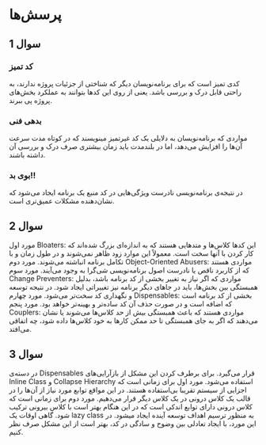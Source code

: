 # پرسش‌ها
## سوال 1
### کد تمیز
کدی تمیز است که برای برنامه‌نویسان دیگر که شناختی از جزئیات پروژه ندارند، به راحتی قابل درک و بررسی باشد. یعنی از روی این کدها بتوانند به عملکرد بخش‌های پروژه پی ببرند.
### بدهی فنی
مواردی که برنامه‌نویسان به دلایلی یک کد غیرتمیز مینویسند که در کوتاه مدت سرعت آن‌ها را افزایش می‌دهد، اما در بلندمدت باید زمان بیشتری صرف درک و بررسی آن داشته باشند.
### بوی بد!!
در نتیجه‌ی برنامه‌نویسی نادرست ویژگی‌هایی در کد منبع یک برنامه ایجاد می‌شود که نشان‌دهنده مشکلات عمیق‌تری است.

## سوال 2
مورد اول Bloaters: این کدها کلاس‌ها و متدهایی هستند که به اندازه‌ای بزرگ شده‌اند که کار کردن با آنها سخت است. معمولاً این موارد زود ظاهر نمی‌شوند و در طول زمان و با تکامل برنامه انباشته می‌شوند.
مورد دوم Object-Oriented Abusers: مواردی هستند که از کاربرد ناقص یا نادرست اصول برنامه‌نویسی شی‌گرا به وجود می‌آیند.
مورد سوم Change Preventers: مواردی که اگر نیاز به تغییر بخشی از کد برنامه باشد، بدلیل همبستگی بین بخش‌ها، باید در جاهای دیگر برنامه نیز تغییراتی ایجاد شود. در نتیجه توسعه و نگهداری کد سخت‌تر می‌شود.
مورد چهارم Dispensables: بخشی از کد برنامه است که اضافه است و در صورت حذف آن کد ساده‌تر و بهینه‌تر خواهد بود.
مورد پنجم Couplers: مواردی هستند که باعث همبستگی بیش از حد کلاس‌ها می‌شوند یا نشان می‌دهند که اگر به جای همبستگی تا حد ممکن کارها به خود کلاس‌ها داده شود، چه اتفاقی می‌افتد.

## سوال 3
در دسته‌ی Dispensables قرار می‌گیرد.
برای برطرف کردن این مشکل از بازآرایی‌های Inline Class و Collapse Hierarchy استفاده می‌شود. مورد اول برای زمانی است که اجزایی از سیستم تقریبا بی‌استفاده هستند. در این مواقع توابع مورد نیاز از آن‌ها را در قالب یک کلاس درونی در یک کلاس دیگر قرار می‌دهیم. مورد دوم برای زمانی است که کلاس درونی دارای توابع اندکی است که در این هنگام بهتر است با کلاس بیرونی ترکیب شود.
گاهی اوقات یک lazy class به منظور ترسیم اهداف توسعه آینده ایجاد میشود. در این مورد، با ایجاد تعادلی بین وضوح و سادگی در کد، بهتر است از این مشکل صرف نظر کنیم. 
